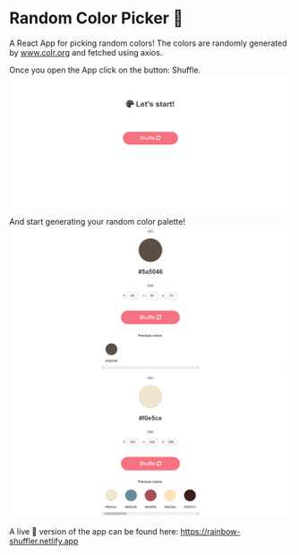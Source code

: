 # Random Color Picker 🌈
A React App for picking random colors! The colors are randomly generated by www.colr.org and fetched using axios. 

Once you open the App click on the button: Shuffle.
<img src="random-color-picker/public/img/screencapture_1.png"/>

And start generating your random color palette!
<img src="random-color-picker/public/img/screencapture_2.png"/>
<img src="random-color-picker/public/img/screencapture_3.png"/>

A live 🚀 version of the app can be found here: https://rainbow-shuffler.netlify.app
